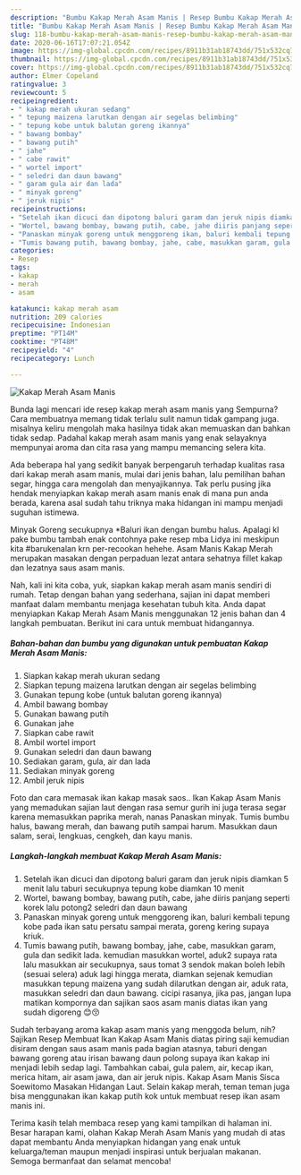 ```yaml
---
description: "Bumbu Kakap Merah Asam Manis | Resep Bumbu Kakap Merah Asam Manis Yang Enak Dan Lezat"
title: "Bumbu Kakap Merah Asam Manis | Resep Bumbu Kakap Merah Asam Manis Yang Enak Dan Lezat"
slug: 118-bumbu-kakap-merah-asam-manis-resep-bumbu-kakap-merah-asam-manis-yang-enak-dan-lezat
date: 2020-06-16T17:07:21.054Z
image: https://img-global.cpcdn.com/recipes/8911b31ab18743dd/751x532cq70/kakap-merah-asam-manis-foto-resep-utama.jpg
thumbnail: https://img-global.cpcdn.com/recipes/8911b31ab18743dd/751x532cq70/kakap-merah-asam-manis-foto-resep-utama.jpg
cover: https://img-global.cpcdn.com/recipes/8911b31ab18743dd/751x532cq70/kakap-merah-asam-manis-foto-resep-utama.jpg
author: Elmer Copeland
ratingvalue: 3
reviewcount: 5
recipeingredient:
- " kakap merah ukuran sedang"
- " tepung maizena larutkan dengan air segelas belimbing"
- " tepung kobe untuk balutan goreng ikannya"
- " bawang bombay"
- " bawang putih"
- " jahe"
- " cabe rawit"
- " wortel import"
- " seledri dan daun bawang"
- " garam gula air dan lada"
- " minyak goreng"
- " jeruk nipis"
recipeinstructions:
- "Setelah ikan dicuci dan dipotong baluri garam dan jeruk nipis diamkan 5 menit lalu taburi secukupnya tepung kobe diamkan 10 menit"
- "Wortel, bawang bombay, bawang putih, cabe, jahe diiris panjang seperti korek lalu potong2 seledri dan daun bawang"
- "Panaskan minyak goreng untuk menggoreng ikan, baluri kembali tepung kobe pada ikan satu persatu sampai merata, goreng kering supaya kriuk."
- "Tumis bawang putih, bawang bombay, jahe, cabe, masukkan garam, gula dan sedikit lada. kemudian masukkan wortel, aduk2 supaya rata lalu masukkan air secukupnya, saus tomat 3 sendok makan boleh lebih (sesuai selera) aduk lagi hingga merata, diamkan sejenak kemudian masukkan tepung maizena yang sudah dilarutkan dengan air, aduk rata, masukkan seledri dan daun bawang. cicipi rasanya, jika pas, jangan lupa matikan kompornya dan sajikan saos asam manis diatas ikan yang sudah digoreng 😊😚"
categories:
- Resep
tags:
- kakap
- merah
- asam

katakunci: kakap merah asam 
nutrition: 209 calories
recipecuisine: Indonesian
preptime: "PT14M"
cooktime: "PT48M"
recipeyield: "4"
recipecategory: Lunch

---
```



![Kakap Merah Asam Manis](https://img-global.cpcdn.com/recipes/8911b31ab18743dd/751x532cq70/kakap-merah-asam-manis-foto-resep-utama.jpg)

Bunda lagi mencari ide resep kakap merah asam manis yang Sempurna? Cara membuatnya memang tidak terlalu sulit namun tidak gampang juga. misalnya keliru mengolah maka hasilnya tidak akan memuaskan dan bahkan tidak sedap. Padahal kakap merah asam manis yang enak selayaknya mempunyai aroma dan cita rasa yang mampu memancing selera kita.

Ada beberapa hal yang sedikit banyak berpengaruh terhadap kualitas rasa dari kakap merah asam manis, mulai dari jenis bahan, lalu pemilihan bahan segar, hingga cara mengolah dan menyajikannya. Tak perlu pusing jika hendak menyiapkan kakap merah asam manis enak di mana pun anda berada, karena asal sudah tahu triknya maka hidangan ini mampu menjadi suguhan istimewa.

Minyak Goreng secukupnya *Baluri ikan dengan bumbu halus. Apalagi kl pake bumbu tambah enak contohnya pake resep mba Lidya ini meskipun kita #barukenalan krn per-recookan hehehe. Asam Manis Kakap Merah merupakan masakan dengan perpaduan lezat antara sehatnya fillet kakap dan lezatnya saus asam manis.


Nah, kali ini kita coba, yuk, siapkan kakap merah asam manis sendiri di rumah. Tetap dengan bahan yang sederhana, sajian ini dapat memberi manfaat dalam membantu menjaga kesehatan tubuh kita. Anda dapat menyiapkan Kakap Merah Asam Manis menggunakan 12 jenis bahan dan 4 langkah pembuatan. Berikut ini cara untuk membuat hidangannya.

<!--inarticleads1-->

##### Bahan-bahan dan bumbu yang digunakan untuk pembuatan Kakap Merah Asam Manis:

1. Siapkan  kakap merah ukuran sedang
1. Siapkan  tepung maizena larutkan dengan air segelas belimbing
1. Gunakan  tepung kobe (untuk balutan goreng ikannya)
1. Ambil  bawang bombay
1. Gunakan  bawang putih
1. Gunakan  jahe
1. Siapkan  cabe rawit
1. Ambil  wortel import
1. Gunakan  seledri dan daun bawang
1. Sediakan  garam, gula, air dan lada
1. Sediakan  minyak goreng
1. Ambil  jeruk nipis


Foto dan cara memasak ikan kakap masak saos.. Ikan Kakap Asam Manis yang memadukan sajian laut dengan rasa semur gurih ini juga terasa segar karena memasukkan paprika merah, nanas Panaskan minyak. Tumis bumbu halus, bawang merah, dan bawang putih sampai harum. Masukkan daun salam, serai, lengkuas, cengkeh, dan kayu manis. 

<!--inarticleads2-->

##### Langkah-langkah membuat Kakap Merah Asam Manis:

1. Setelah ikan dicuci dan dipotong baluri garam dan jeruk nipis diamkan 5 menit lalu taburi secukupnya tepung kobe diamkan 10 menit
1. Wortel, bawang bombay, bawang putih, cabe, jahe diiris panjang seperti korek lalu potong2 seledri dan daun bawang
1. Panaskan minyak goreng untuk menggoreng ikan, baluri kembali tepung kobe pada ikan satu persatu sampai merata, goreng kering supaya kriuk.
1. Tumis bawang putih, bawang bombay, jahe, cabe, masukkan garam, gula dan sedikit lada. kemudian masukkan wortel, aduk2 supaya rata lalu masukkan air secukupnya, saus tomat 3 sendok makan boleh lebih (sesuai selera) aduk lagi hingga merata, diamkan sejenak kemudian masukkan tepung maizena yang sudah dilarutkan dengan air, aduk rata, masukkan seledri dan daun bawang. cicipi rasanya, jika pas, jangan lupa matikan kompornya dan sajikan saos asam manis diatas ikan yang sudah digoreng 😊😚


Sudah terbayang aroma kakap asam manis yang menggoda belum, nih? Sajikan Resep Membuat Ikan Kakap Asam Manis diatas piring saji kemudian disiram dengan saus asam manis pada bagian atasnya, taburi dengan bawang goreng atau irisan bawang daun polong supaya ikan kakap ini menjadi lebih sedap lagi. Tambahkan cabai, gula palem, air, kecap ikan, merica hitam, air asam jawa, dan air jeruk nipis. Kakap Asam Manis Sisca Soewitomo Masakan Hidangan Laut. Selain kakap merah, teman teman juga bisa menggunakan ikan kakap putih kok untuk membuat resep ikan asam manis ini. 

Terima kasih telah membaca resep yang kami tampilkan di halaman ini. Besar harapan kami, olahan Kakap Merah Asam Manis yang mudah di atas dapat membantu Anda menyiapkan hidangan yang enak untuk keluarga/teman maupun menjadi inspirasi untuk berjualan makanan. Semoga bermanfaat dan selamat mencoba!

